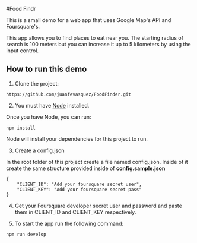 #Food Findr

This is a small demo for a web app that uses Google Map's API and Foursquare's.

This app allows you to find places to eat near you.  The starting radius of search is 100 meters but you can increase it up to 5 kilometers by using the input control.

## How to run this demo

1) Clone the project:
```
https://github.com/juanfevasquez/FoodFinder.git
```

2) You must have [Node](https://nodejs.org/en/) installed.

Once you have Node, you can run:
```
npm install
```

Node will install your dependencies for this project to run.

3) Create a config.json

In the root folder of this project create a file named config.json.  Inside of it create the same structure provided inside of **config.sample.json**
```
{
    "CLIENT_ID": "Add your foursquare secret user",
    "CLIENT_KEY": "Add your foursquare secret pass"
}
```

4) Get your Foursquare developer secret user and password and paste them in CLIENT_ID and CLIENT_KEY respectively.

5) To start the app run the following command:
```
npm run develop
```

